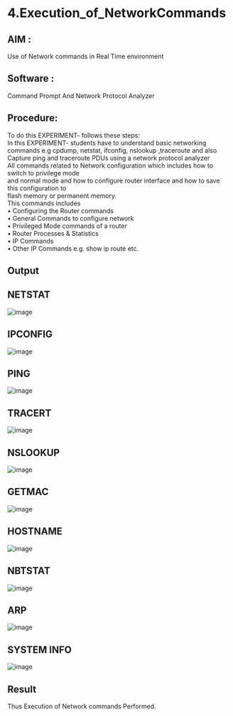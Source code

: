 # 4.Execution_of_NetworkCommands
## AIM :
Use of Network commands in Real Time environment
## Software : 
Command Prompt And Network Protocol Analyzer
## Procedure: 
To do this EXPERIMENT- follows these steps:
<BR>
In this EXPERIMENT- students have to understand basic networking commands e.g cpdump, netstat, ifconfig, nslookup ,traceroute and also Capture ping and traceroute PDUs using a network protocol analyzer 
<BR>
All commands related to Network configuration which includes how to switch to privilege mode
<BR>
and normal mode and how to configure router interface and how to save this configuration to
<BR>
flash memory or permanent memory.
<BR>
This commands includes
<BR>
• Configuring the Router commands
<BR>
• General Commands to configure network
<BR>
• Privileged Mode commands of a router 
<BR>
• Router Processes & Statistics
<BR>
• IP Commands
<BR>
• Other IP Commands e.g. show ip route etc.
<BR>

## Output

## NETSTAT
![image](https://github.com/user-attachments/assets/e466e665-1232-498c-8ab7-366a81987893)

## IPCONFIG
![image](https://github.com/user-attachments/assets/67df4eae-f155-4f37-b050-23d14472eda8)

## PING
![image](https://github.com/user-attachments/assets/0915d2b5-958b-4114-89ae-9fc8c74c3edb)

## TRACERT
![image](https://github.com/user-attachments/assets/ae61fb15-3513-4b88-aafc-6ce3ced973f7)

## NSLOOKUP
![image](https://github.com/user-attachments/assets/0643121f-6fb7-48a9-a389-27475425d444)

## GETMAC
![image](https://github.com/user-attachments/assets/b647a230-893e-4d44-ac2e-e9b2e35869c7)

## HOSTNAME
![image](https://github.com/user-attachments/assets/bc74de79-161d-4485-bb0c-86fe1cbcdb5a)

## NBTSTAT
![image](https://github.com/user-attachments/assets/03073f3a-9e02-47e0-848c-a7651b904511)

## ARP
![image](https://github.com/user-attachments/assets/ef92afb4-0dce-456c-b0e6-4b9ac032593c)

## SYSTEM INFO

![image](https://github.com/user-attachments/assets/444715b9-ab24-4657-aa5f-eb69eae4340c)

## Result
Thus Execution of Network commands Performed.
